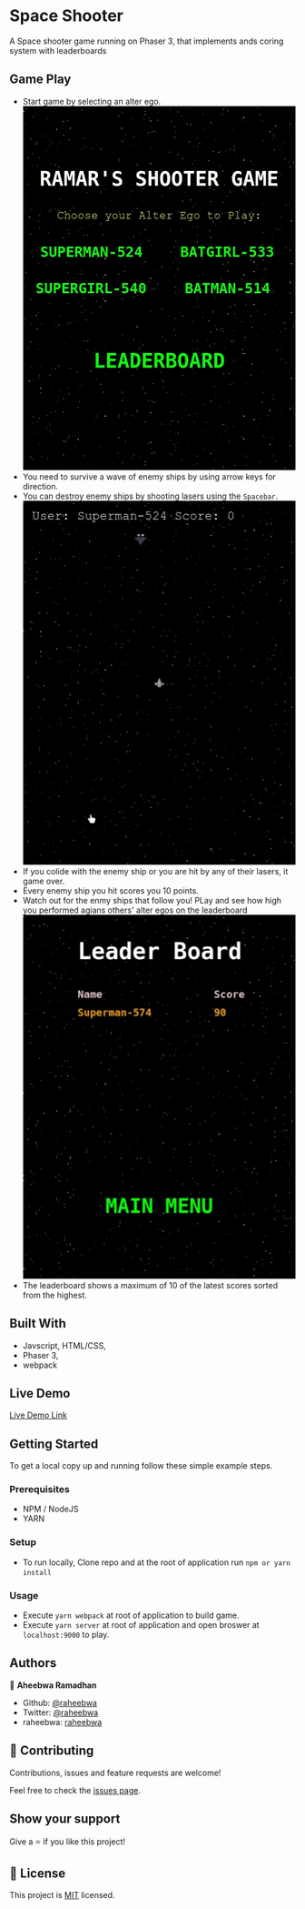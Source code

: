 # Space Shooter

A Space shooter game running on Phaser 3, that implements ands coring system with leaderboards

## Game Play

- Start game by selecting an alter ego.
  ![screenshot](./images/MainMenu.gif)
- You need to survive a wave of enemy ships by using arrow keys for direction.
- You can destroy enemy ships by shooting lasers using the `Spacebar`.
  ![screenshot](./images/Main.gif)
- If you colide with the enemy ship or you are hit by any of their lasers, it game over.
- Every enemy ship you hit scores you 10 points.
- Watch out for the enmy ships that follow you! PLay and see how high you performed agians others' alter egos on the leaderboard
  ![screenshot](./images/LeaderBoard.gif)
- The leaderboard shows a maximum of 10 of the latest scores sorted from the highest.

## Built With

- Javscript, HTML/CSS,
- Phaser 3,
- webpack

## Live Demo

[Live Demo Link](https://raheebwa.github.io/mv-shooter-game)

## Getting Started

To get a local copy up and running follow these simple example steps.

### Prerequisites

- NPM / NodeJS
- YARN

### Setup

- To run locally, Clone repo and at the root of application run `npm or yarn install`

### Usage

- Execute `yarn webpack` at root of application to build game.
- Execute `yarn server` at root of application and open broswer at `localhost:9000` to play.

## Authors

👤 **Aheebwa Ramadhan**

- Github: [@raheebwa](https://github.com/raheebwa)
- Twitter: [@raheebwa](https://twitter.com/raheebwa)
- raheebwa: [raheebwa](https://raheebwa.com/aheebwaramadhan)

## 🤝 Contributing

Contributions, issues and feature requests are welcome!

Feel free to check the [issues page](issues/).

## Show your support

Give a ⭐️ if you like this project!

## 📝 License

This project is [MIT](lic.url) licensed.
